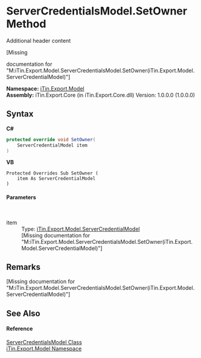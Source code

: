 # ServerCredentialsModel.SetOwner Method 
Additional header content 

\[Missing <summary> documentation for "M:iTin.Export.Model.ServerCredentialsModel.SetOwner(iTin.Export.Model.ServerCredentialModel)"\]

**Namespace:**&nbsp;<a href="ef57ffcc-e95e-b212-5a46-9aa6f5a3511f">iTin.Export.Model</a><br />**Assembly:**&nbsp;iTin.Export.Core (in iTin.Export.Core.dll) Version: 1.0.0.0 (1.0.0.0)

## Syntax

**C#**<br />
``` C#
protected override void SetOwner(
	ServerCredentialModel item
)
```

**VB**<br />
``` VB
Protected Overrides Sub SetOwner ( 
	item As ServerCredentialModel
)
```


#### Parameters
&nbsp;<dl><dt>item</dt><dd>Type: <a href="dea2e3fd-11a3-504d-946d-09298fce08d6">iTin.Export.Model.ServerCredentialModel</a><br />\[Missing <param name="item"/> documentation for "M:iTin.Export.Model.ServerCredentialsModel.SetOwner(iTin.Export.Model.ServerCredentialModel)"\]</dd></dl>

## Remarks
\[Missing <remarks> documentation for "M:iTin.Export.Model.ServerCredentialsModel.SetOwner(iTin.Export.Model.ServerCredentialModel)"\]

## See Also


#### Reference
<a href="7094ae9b-d15d-e552-ce39-6aee1ddbb317">ServerCredentialsModel Class</a><br /><a href="ef57ffcc-e95e-b212-5a46-9aa6f5a3511f">iTin.Export.Model Namespace</a><br />
